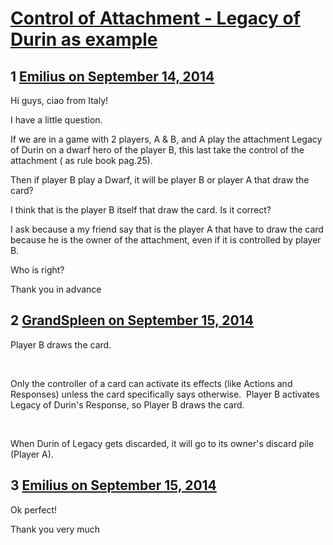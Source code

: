 # [Control of Attachment - Legacy of Durin as example](https://community.fantasyflightgames.com/topic/122031-control-of-attachment-legacy-of-durin-as-example/)

## 1 [Emilius on September 14, 2014](https://community.fantasyflightgames.com/topic/122031-control-of-attachment-legacy-of-durin-as-example/?do=findComment&comment=1262333)

Hi guys, ciao from Italy!

I have a little question.

If we are in a game with 2 players, A & B, and A play the attachment Legacy of Durin on a dwarf hero of the player B, this last take the control of the attachment ( as rule book pag.25).

Then if player B play a Dwarf, it will be player B or player A that draw the card?

I think that is the player B itself that draw the card. Is it correct?

I ask because a my friend say that is the player A that have to draw the card because he is the owner of the attachment, even if it is controlled by player B.

Who is right?

Thank you in advance

## 2 [GrandSpleen on September 15, 2014](https://community.fantasyflightgames.com/topic/122031-control-of-attachment-legacy-of-durin-as-example/?do=findComment&comment=1262442)

Player B draws the card.

 

Only the controller of a card can activate its effects (like Actions and Responses) unless the card specifically says otherwise.  Player B activates Legacy of Durin's Response, so Player B draws the card.

 

When Durin of Legacy gets discarded, it will go to its owner's discard pile (Player A).

## 3 [Emilius on September 15, 2014](https://community.fantasyflightgames.com/topic/122031-control-of-attachment-legacy-of-durin-as-example/?do=findComment&comment=1263398)

Ok perfect!

Thank you very much

